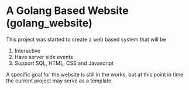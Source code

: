 # A Golang Based Website (golang_website)
This project was started to create a web based system that will be 

1. Interactive
2. Have server side events
3. Support SQL, HTML, CSS and Javascript

A specific goal for the website is still in the works, but at this point in time the current project may serve as a template.


